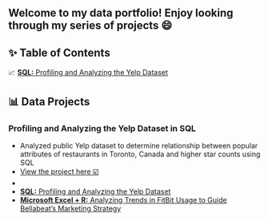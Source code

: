 ## Welcome to my data portfolio! Enjoy looking through my series of projects 😄

## ✨ Table of Contents
📈 [**SQL:** Profiling and Analyzing the Yelp Dataset](#profiling-and-analyzing-the-yelp-dataset-in-sql)

## 📊 Data Projects
### Profiling and Analyzing the Yelp Dataset in SQL  
- Analyzed public Yelp dataset to determine relationship between popular attributes of restaurants in Toronto, Canada and higher star counts using SQL
- [View the project here ☑️](https://github.com/audreysung/Data-Portfolio/tree/main/SQL%20for%20Data%20Science) 
- 
- [**SQL:** Profiling and Analyzing the Yelp Dataset](https://github.com/audreysung/SQL-Projects/tree/main/SQL%20for%20Data%20Science)
- [**Microsoft Excel + R:** Analyzing Trends in FitBit Usage to Guide Bellabeat’s Marketing Strategy](https://github.com/audreysung/Google-Data-Analytics-Capstone-Bellabeat)
